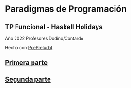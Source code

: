 # Paradigmas de Programación
## TP Funcional - Haskell Holidays

Año 2022
Profesores Dodino/Contardo

Hecho con [PdePreludat](https://github.com/10Pines/pdepreludat)

## [Primera parte](ENTREGA_1.md)

## [Segunda parte](ENTREGA_2.md)